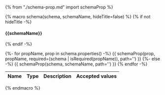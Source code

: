 {% from "./schema-prop.md" import schemaProp %}

{% macro schema(schema, schemaName, hideTitle=false) %}
{% if not hideTitle -%}
#### {{schemaName}}
{% endif -%}

<table>
  <thead>
    <tr>
      <th>Name</th>
      <th>Type</th>
      <th>Description</th>
      <th>Accepted values</th>
    </tr>
  </thead>
  <tbody>
    {%- for propName, prop in schema.properties() -%}
		{{ schemaProp(prop, propName, required=(schema | isRequired(propName)), path='') }}
    {%- else -%}
		{{ schemaProp(schema, schemaName,  path='') }}
    {% endfor -%}
  </tbody>
</table>
{% endmacro %}
